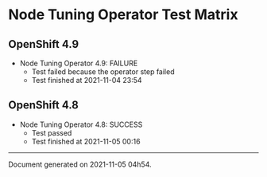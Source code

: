 
Node Tuning Operator Test Matrix
================================

OpenShift 4.9
-------------


* Node Tuning Operator 4.9: FAILURE
  - Test failed because the operator step failed
  - Test finished at 2021-11-04 23:54

OpenShift 4.8
-------------


* Node Tuning Operator 4.8: SUCCESS
  - Test passed
  - Test finished at 2021-11-05 00:16


---
Document generated on 2021-11-05 04h54.

